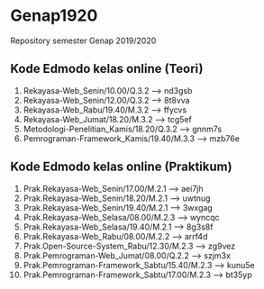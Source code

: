 # Genap1920
Repository semester Genap 2019/2020

## Kode Edmodo kelas online (Teori)
1. Rekayasa-Web_Senin/10.00/Q.3.2 --> nd3gsb
2. Rekayasa-Web_Senin/12.00/Q.3.2 --> 8t8vva
3. Rekayasa-Web_Rabu/19.40/M.3.2 --> ffycvs
4. Rekayasa-Web_Jumat/18.20/M.3.2 --> tcg5ef
5. Metodologi-Penelitian_Kamis/18.20/Q.3.2 --> gnnm7s
6. Pemrograman-Framework_Kamis/19.40/M.3.3 --> mzb76e

## Kode Edmodo kelas online (Praktikum)
1. Prak.Rekayasa-Web_Senin/17.00/M.2.1 --> aei7jh
2. Prak.Rekayasa-Web_Senin/18.20/M.2.1 --> uwtnug
3. Prak.Rekayasa-Web_Senin/19.40/M.2.1 --> 3wxgag
4. Prak.Rekayasa-Web_Selasa/08.00/M.2.3 --> wyncqc
5. Prak.Rekayasa-Web_Selasa/19.40/M.2.1 --> 8g3s8f
6. Prak.Rekayasa-Web_Rabu/08.00/M.2.2 --> arrf4d
7. Prak.Open-Source-System_Rabu/12.30/M.2.3 --> zg9vez
8. Prak.Pemrograman-Web_Jumat/08.00/Q.2.2 --> szjm3x
9. Prak.Pemrograman-Framework_Sabtu/15.40/M.2.3 --> kunu5e
10. Prak.Pemrograman-Framework_Sabtu/17.00/M.2.3 --> bt35yp

